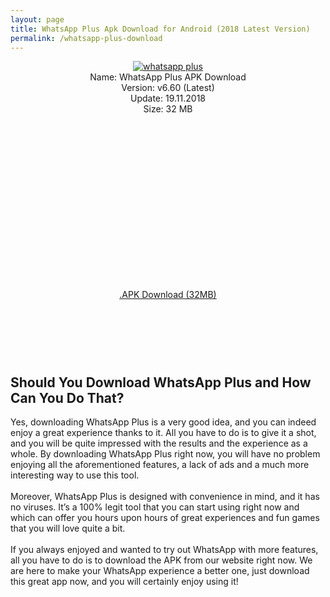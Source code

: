 ```yaml
---
layout: page
title: WhatsApp Plus Apk Download for Android (2018 Latest Version)
permalink: /whatsapp-plus-download
---
```


<script async src="//pagead2.googlesyndication.com/pagead/js/adsbygoogle.js"></script>
<!-- Esnek -->
<ins class="adsbygoogle"
     style="display:block"
     data-ad-client="ca-pub-7942429830883405"
     data-ad-slot="5130793994"
     data-ad-format="auto"></ins>
<script>
(adsbygoogle = window.adsbygoogle || []).push({});
</script>
<center>
<a href="https://plusapkz.com/"><img src="https://plusapkz.com/wplus.png" alt="whatsapp plus" title="gbwhatsapp" /></a><br />
Name: WhatsApp Plus APK Download<br />
Version: v6.60 (Latest)<br />
Update: 19.11.2018<br />
Size: 32 MB<br />
     <script async src="//pagead2.googlesyndication.com/pagead/js/adsbygoogle.js"></script>
<!-- 336 -->
<ins class="adsbygoogle"
     style="display:inline-block;width:336px;height:280px"
     data-ad-client="ca-pub-7942429830883405"
     data-ad-slot="9585734309"></ins>
<script>
(adsbygoogle = window.adsbygoogle || []).push({});
</script><br>
<a rel="dofollow" href="https://plusmodapks.xyz/gb-whatsapp-download" target="_blank">.APK Download (32MB)</a><br>
<center>
<script async src="//pagead2.googlesyndication.com/pagead/js/adsbygoogle.js"></script>
<!-- Baglanti20090 -->
<ins class="adsbygoogle"
     style="display:inline-block;width:200px;height:90px"
     data-ad-client="ca-pub-7942429830883405"
     data-ad-slot="9116964791"></ins>
<script>
(adsbygoogle = window.adsbygoogle || []).push({});
</script>
</center>
</center>

<h2>Should You Download WhatsApp Plus and How Can You Do That?</h2>
Yes, downloading WhatsApp Plus is a very good idea, and you can indeed enjoy a great experience thanks to it. All you have to do is to give it a shot, and you will be quite impressed with the results and the experience as a whole. By downloading WhatsApp Plus right now, you will have no problem enjoying all the aforementioned features, a lack of ads and a much more interesting way to use this tool.<br>
<script async src="//pagead2.googlesyndication.com/pagead/js/adsbygoogle.js"></script>
<!-- esnekbaglanti -->
<ins class="adsbygoogle"
     style="display:block"
     data-ad-client="ca-pub-7942429830883405"
     data-ad-slot="6718384393"
     data-ad-format="link"
     data-full-width-responsive="true"></ins>
<script>
(adsbygoogle = window.adsbygoogle || []).push({});
</script><br>
Moreover, WhatsApp Plus is designed with convenience in mind, and it has no viruses. It’s a 100% legit tool that you can start using right now and which can offer you hours upon hours of great experiences and fun games that you will love quite a bit.<br><br>
If you always enjoyed and wanted to try out WhatsApp with more features, all you have to do is to download the APK from our website right now. We are here to make your WhatsApp experience a better one, just download this great app now, and you will certainly enjoy using it!
